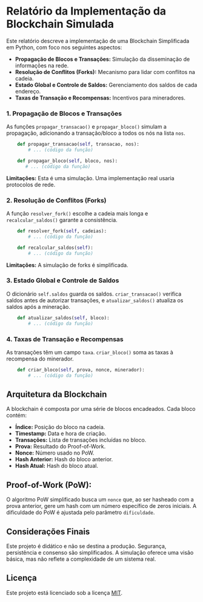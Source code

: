 # **Relatório da Implementação da Blockchain Simulada**

Este relatório descreve a implementação de uma Blockchain Simplificada em Python, com foco nos seguintes aspectos:

- **Propagação de Blocos e Transações:** Simulação da disseminação de informações na rede.
- **Resolução de Conflitos (Forks):** Mecanismo para lidar com conflitos na cadeia.
- **Estado Global e Controle de Saldos:** Gerenciamento dos saldos de cada endereço.
- **Taxas de Transação e Recompensas:** Incentivos para mineradores.

### **1. Propagação de Blocos e Transações**

As funções `propagar_transacao()` e `propagar_bloco()` simulam a propagação, adicionando a transação/bloco a todos os nós na lista `nos`.

```python
    def propagar_transacao(self, transacao, nos):
        # ... (código da função)

    def propagar_bloco(self, bloco, nos):
       # ... (código da função)
```

**Limitações:**  Esta é uma simulação. Uma implementação real usaria protocolos de rede.

### **2. Resolução de Conflitos (Forks)**

A função `resolver_fork()` escolhe a cadeia mais longa e `recalcular_saldos()` garante a consistência.

```python
    def resolver_fork(self, cadeias):
        # ... (código da função)

    def recalcular_saldos(self):
        # ... (código da função)
```

**Limitações:** A simulação de forks é simplificada.

### **3. Estado Global e Controle de Saldos**

O dicionário `self.saldos` guarda os saldos. `criar_transacao()` verifica saldos antes de autorizar transações, e `atualizar_saldos()` atualiza os saldos após a mineração.

```python
    def atualizar_saldos(self, bloco):
        # ... (código da função)
```

### **4. Taxas de Transação e Recompensas**

As transações têm um campo `taxa`. `criar_bloco()` soma as taxas à recompensa do minerador.

```python
    def criar_bloco(self, prova, nonce, minerador):
        # ... (código da função)
```

## **Arquitetura da Blockchain**

A blockchain é composta por uma série de blocos encadeados. Cada bloco contém:

* **Índice:** Posição do bloco na cadeia.
* **Timestamp:** Data e hora de criação.
* **Transações:** Lista de transações incluídas no bloco.
* **Prova:** Resultado do Proof-of-Work.
* **Nonce:** Número usado no PoW.
* **Hash Anterior:** Hash do bloco anterior.
* **Hash Atual:** Hash do bloco atual.

## **Proof-of-Work (PoW):**

O algoritmo PoW simplificado busca um `nonce` que, ao ser hasheado com a prova anterior, gere um hash com um número específico de zeros iniciais.  A dificuldade do PoW é ajustada pelo parâmetro `dificuldade`.

## **Considerações Finais**

Este projeto é didático e não se destina a produção.  Segurança, persistência e consenso são simplificados. A simulação oferece uma visão básica, mas não reflete a complexidade de um sistema real.

## **Licença**

Este projeto está licenciado sob a licença [MIT](https://choosealicense.com/licenses/mit/).